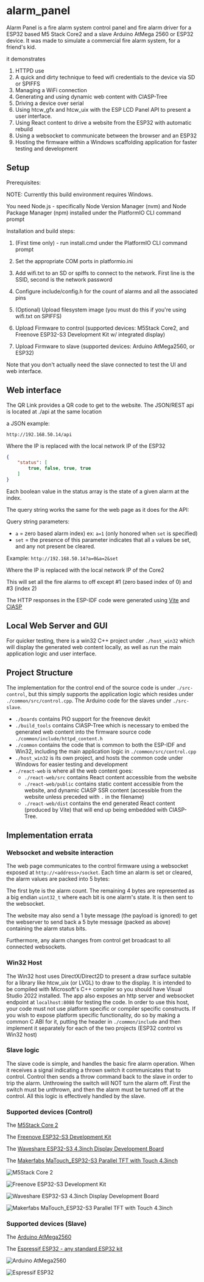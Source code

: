 # alarm_panel

Alarm Panel is a fire alarm system control panel and fire alarm driver for a ESP32 based M5 Stack Core2 and a slave Arduino AtMega 2560 or ESP32 device. It was made to simulate a commercial fire alarm system, for a friend's kid.

it demonstrates

1. HTTPD use
2. A quick and dirty technique to feed wifi credentials to the device via SD or SPIFFS
3. Managing a WiFi connection
4. Generating and using dynamic web content with ClASP-Tree 
5. Driving a device over serial
6. Using htcw_gfx and htcw_uix with the ESP LCD Panel API to present a user interface.
7. Using React content to drive a website from the ESP32 with automatic rebuild
8. Using a websocket to communicate between the browser and an ESP32
9. Hosting the firmware within a Windows scaffolding application for faster testing and development

## Setup

Prerequisites:

NOTE: Currently this build environment requires Windows.

You need Node.js - specifically Node Version Manager (nvm) and Node Package Manager (npm) installed under the PlatformIO CLI command prompt

Installation and build steps:

1. (First time only) - run install.cmd under the PlatformIO CLI command prompt

2. Set the appropriate COM ports in platformio.ini

3. Add wifi.txt to an SD or spiffs to connect to the network. First line is the SSID, second is the network password

4. Configure include/config.h for the count of alarms and all the associated pins

5. (Optional) Upload filesystem image (you must do this if you're using wifi.txt on SPIFFS)

6. Upload Firmware to control (supported devices: M5Stack Core2, and Freenove ESP32-S3 Development Kit w/ integrated display)

7. Upload Firmware to slave (supported devices: Arduino AtMega2560, or ESP32)

Note that you don't actually need the slave connected to test the UI and web interface.

## Web interface
The QR Link provides a QR code to get to the website. The JSON/REST api is located at ./api at the same location

a JSON example:

`http://192.168.50.14/api`

Where the IP is replaced with the local network IP of the ESP32

```json
{
    "status": [
        true, false, true, true
    ]
}
```
Each boolean value in the status array is the state of a given alarm at the index.

The query string works the same for the web page as it does for the API:

Query string parameters:

- `a` = zero based alarm index) ex: `a=1` (only honored when `set` is specified)
- `set` = the presence of this parameter indicates that all `a` values be set, and any not present be cleared.

Example: `http://192.168.50.14?a=0&a=2&set`

Where the IP is replaced with the local network IP of the Core2

This will set all the fire alarms to off except #1 (zero based index of 0) and #3 (index 2)

The HTTP responses in the ESP-IDF code were generated using [Vite](https://vite.dev/) and [ClASP](https://github.com/codewitch-honey-crisis/clasp)

## Local Web Server and GUI

For quicker testing, there is a win32 C++ project under `./host_win32` which will display the generated web content locally, as well as run the main application logic and user interface.

## Project Structure

The implementation for the control end of the source code is under `./src-control`, but this simply supports the application logic which resides under `./common/src/control.cpp`. The Arduino code for the slaves under `./src-slave`.

- `./boards` contains PIO support for the freenove devkit
- `./build_tools` contains ClASP-Tree which is necessary to embed the generated web content into the firmware source code `./common/include/httpd_content.h`
- `./common` contains the code that is common to both the ESP-IDF and Win32, including the main application logic in `./common/src/control.cpp`
- `./host_win32` is its own project, and hosts the common code under Windows for easier testing and development
- `./react-web` is where all the web content goes:
   - `./react-web/src` contains React content accessible from the website
   - `./react-web/public` contains static content accessible from the website, and dynamic ClASP SSR content (accessible from the website unless preceded with `.` in the filename)
   - `./react-web/dist` contains the end generated React content (produced by Vite) that will end up being embedded with ClASP-Tree.
   

## Implementation errata

### Websocket and website interaction

The web page communicates to the control firmware using a websocket exposed at `http://<address>/socket`. Each time an alarm is set or cleared, the alarm values are packed into 5 bytes:

The first byte is the alarm count. The remaining 4 bytes are represented as a big endian `uint32_t` where each bit is one alarm's state. It is then sent to the websocket.

The website may also send a 1 byte message (the payload is ignored) to get the webserver to send back a 5 byte message (packed as above) containing the alarm status bits.

Furthermore, any alarm changes from control get broadcast to all connected websockets.

### Win32 Host

The Win32 host uses DirectX/Direct2D to present a draw surface suitable for a library like htcw_uix (or LVGL) to draw to the display. It is intended to be compiled with Microsoft's C++ compiler so you should have Visual Studio 2022 installed. The app also exposes an http server and websocket endpoint at `localhost:8080` for testing the code. In order to use this host, your code must not use platform specific or compiler specific constructs. If you wish to expose platform specific functionality, do so by making a common C ABI for it, putting the header in `./common/include` and then implement it separately for each of the two projects (ESP32 control vs Win32 host)

### Slave logic

The slave code is simple, and handles the basic fire alarm operation. When it receives a signal indicating a thrown switch it communicates that to control. Control then sends a throw command back to the slave in order to trip the alarm. Unthrowing the switch will NOT turn the alarm off. First the switch must be unthrown, and then the alarm must be turned off at the control. All this logic is effectively handled by the slave.

### Supported devices (Control)

The [M5Stack Core 2](https://shop.m5stack.com/products/m5stack-core2-esp32-iot-development-kit)

The [Freenove ESP32-S3 Development Kit](https://store.freenove.com/products/fnk0086)

The [Waveshare ESP32-S3 4.3inch Display Development Board](https://www.waveshare.com/esp32-s3-touch-lcd-4.3.htm)

The [Makerfabs MaTouch_ESP32-S3 Parallel TFT with Touch 4.3inch](https://www.makerfabs.com/esp32-s3-parallel-tft-with-touch-4-3-inch.html)

![M5Stack Core 2](https://shop.m5stack.com/cdn/shop/files/1_b5359a18-c82e-484f-8879-7d560bea0e66_1200x1200.webp)

![Freenove ESP32-S3 Development Kit](https://store.freenove.com/cdn/shop/files/FNK0086.MAIN_f6d04865-3373-4383-897f-2719b9f2797d.jpg)

![Waveshare ESP32-S3 4.3inch Display Development Board](https://www.waveshare.com/w/upload/8/86/360px-Esp32-s3-touch-lcd-4.3-001.jpg)

![Makerfabs MaTouch_ESP32-S3 Parallel TFT with Touch 4.3inch](https://www.makerfabs.com/media/catalog/product/cache/5082619e83af502b1cf28572733576a0/e/s/esp32-s3-paral_lel-tft_4.3-_6-1000x750.jpg)

### Supported devices (Slave)

The [Arduino AtMega2560](https://store-usa.arduino.cc/products/arduino-mega-2560-rev3)

The [Espressif ESP32 - any standard ESP32 kit](https://docs.espressif.com/projects/esp-dev-kits/en/latest/esp32/esp32-devkitc/index.html)

![Arduino AtMega2560](https://store-usa.arduino.cc/cdn/shop/files/A000067_00.front_643x483.jpg)

![Espressif ESP32](https://docs.espressif.com/projects/esp-dev-kits/en/latest/esp32/_images/esp32-devkitc-v4-functional-overview.jpg)